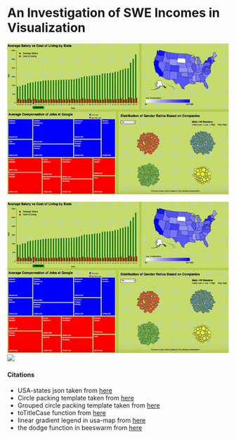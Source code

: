 # An Investigation of SWE Incomes in Visualization

![Final project](Programming%20assignment/Final%20Project/result.gif)

<img src="Programming%20assignment/Final%20Project/result.gif">

<img src="https://github.com/YeonguChoe/CPSC-447/blob/main/Programming%20assignment/Final%20Project/result.gif">


#### Citations

- USA-states json taken from [here](https://gist.github.com/michellechandra/0b2ce4923dc9b5809922#file-us-states-json)
- Circle packing template taken from [here](https://d3-graph-gallery.com/graph/circularpacking_template.html)
- Grouped circle packing template taken from [here](https://d3-graph-gallery.com/graph/circularpacking_group.html)
- toTitleCase function from [here](https://stackoverflow.com/questions/32589197/how-can-i-capitalize-the-first-letter-of-each-word-in-a-string-using-javascript)
- linear gradient legend in usa-map from [here](https://github.com/UBC-InfoVis/447-materials/blob/23Sep/d3-examples/d3-choropleth-map/js/choroplethMap.js)
- the dodge function in beeswarm from [here](https://observablehq.com/@d3/beeswarm/2)
